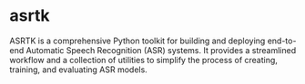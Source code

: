 # asrtk
ASRTK is a comprehensive Python toolkit for building and deploying end-to-end Automatic Speech Recognition (ASR) systems. It provides a streamlined workflow and a collection of utilities to simplify the process of creating, training, and evaluating ASR models.

